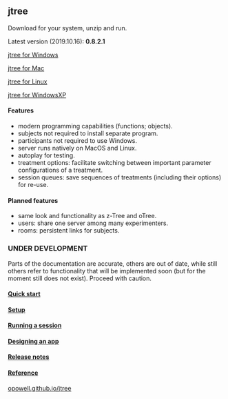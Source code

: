 ## jtree
Download for your system, unzip and run.

Latest version (2019.10.16): **0.8.2.1**

<a href='https://github.com/opowell/jtree/releases/latest/download/jtree-0.8.2.1-win.zip'>jtree for Windows</a>

<a href='https://github.com/opowell/jtree/releases/latest/download/jtree-0.8.2.1-macos.zip'>jtree for Mac</a>

<a href='https://github.com/opowell/jtree/releases/latest/download/jtree-0.8.2.1-linux.zip'>jtree for Linux</a>

<a href='https://github.com/opowell/jtree/releases/latest/download/jtree-0.8.2.1-winxp.zip'>jtree for WindowsXP</a>

#### Features
- modern programming capabilities (functions; objects).
- subjects not required to install separate program.
- participants not required to use Windows.
- server runs natively on MacOS and Linux.
- autoplay for testing.
- treatment options: facilitate switching between important parameter configurations of a treatment.
- session queues: save sequences of treatments (including their options) for re-use.

#### Planned features
- same look and functionality as z-Tree and oTree.
- users: share one server among many experimenters.
- rooms: persistent links for subjects.

### UNDER DEVELOPMENT
Parts of the documentation are accurate, others are out of date, while still others refer to functionality that will be implemented soon (but for the moment still does not exist). Proceed with caution.

#### <a href='https://opowell.github.io/jtree/reference/tutorial-1-quick-start.html'>Quick start</a>

#### <a href='https://opowell.github.io/jtree/reference/tutorial-2-setup.html'>Setup</a>

#### <a href='https://opowell.github.io/jtree/reference/tutorial-3-running-a-session.html'>Running a session</a>

#### <a href='https://opowell.github.io/jtree/reference/tutorial-4-designing-an-app.html'>Designing an app</a>

#### <a href='https://opowell.github.io/jtree/reference/tutorial-7-release-notes.html'>Release notes</a>

#### <a href='https://opowell.github.io/jtree/reference/index.html'>Reference</a>

<a href='https://opowell.github.io/jtree'>opowell.github.io/jtree</a>
